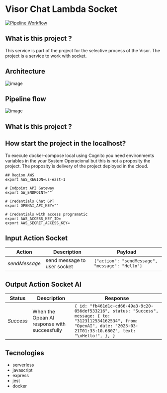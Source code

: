 # Visor Chat Lambda Socket

[![Pipeline Workflow](https://github.com/JeffersonGibin/visor-chat-lmb-socket/actions/workflows/pipeline.yml/badge.svg)](https://github.com/JeffersonGibin/visor-chat-lmb-socket/actions/workflows/pipeline.yml)

## What is this project ?

This service is part of the project for the selective process of the Visor. The project is a service to work with socket.

## Architecture

![image](https://user-images.githubusercontent.com/6215779/226264258-65a437b2-dd5b-4e78-af14-3670e7757dc9.png)

## Pipeline flow

![image](https://user-images.githubusercontent.com/6215779/226262534-633ad887-a400-4ef7-a1a6-868a221090dc.png)

## What is this project ?

## How start the project in the localhost?

To execute docker-compose local using Cognito you need environments variables in the your System Operacional but this is not a proposity the
project. The proposity is delivery of the project deployed in the cloud.

```shell
## Region AWS
export AWS_REGION=us-east-1

# Endpoint API Gateway
export GW_ENDPOINT=""

# Credentials Chat GPT
export OPENAI_API_KEY=""

# Credentials with access programatic
export AWS_ACCESS_KEY_ID=
export AWS_SECRET_ACCESS_KEY=

```

## Input Action Socket

| Action        | Description                 | Payload                                                                     |
| ------------- | --------------------------- | --------------------------------------------------------------------------- |
| _sendMessage_ | send message to user socket | `{"action": "sendMessage", "message": "Hello"}` |

## Output Action Socket AI

| Status        | Description                 | Response                                                                     |
| ------------- | --------------------------- | --------------------------------------------------------------------------- |
| _Success_ | When the Opean AI response with successfully | `{ id: "fb461d1c-cd66-49a3-9c20-056def533216", status: "Success", message: { to: "3123112534162534", from: "OpenAI", date: "2023-03-21T01:33:10.680Z", text: "\nHello!", }, }` |


## Tecnologies

- serverless
- javascript
- express
- jest
- docker
